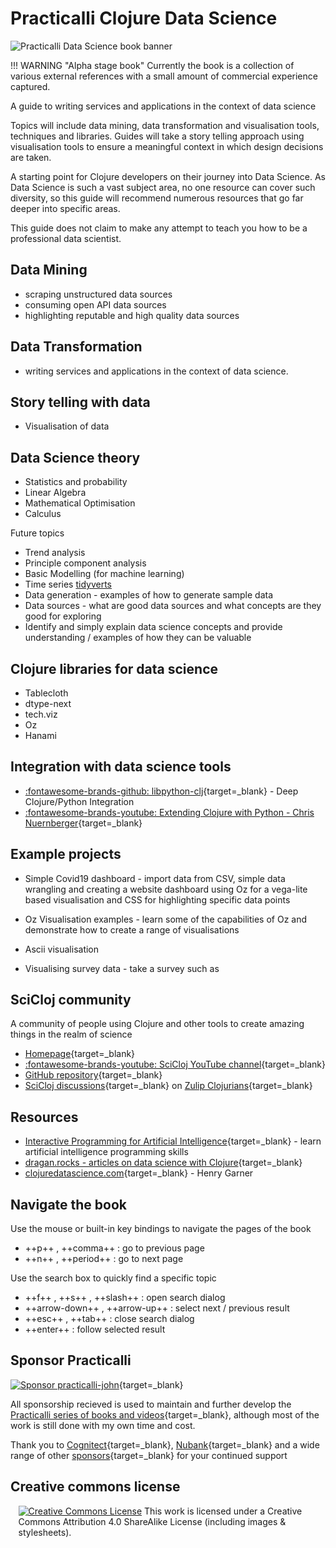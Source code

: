 # Practicalli Clojure Data Science

![Practicalli Data Science book banner](https://raw.githubusercontent.com/practicalli/graphic-design/live/book-covers/practicalli-clojure-data-science-book-banner-alpha.png)

!!! WARNING "Alpha stage book"
    Currently the book is a collection of various external references with a small amount of commercial experience captured.


A guide to writing services and applications in the context of data science

Topics will include data mining, data transformation and visualisation tools, techniques and libraries.  Guides will take a story telling approach using visualisation tools to ensure a meaningful context in which design decisions are taken.

A starting point for Clojure developers on their journey into Data Science.  As Data Science is such a vast subject area, no one resource can cover such diversity, so this guide will recommend numerous resources that go far deeper into specific areas.

This guide does not claim to make any attempt to teach you how to be a professional data scientist.


## Data Mining

* scraping unstructured data sources
* consuming open API data sources
* highlighting reputable and high quality data sources


## Data Transformation

* writing services and applications in the context of data science.


## Story telling with data

- Visualisation of data


## Data Science theory

- Statistics and probability
- Linear Algebra
- Mathematical Optimisation
- Calculus

Future topics

- Trend analysis
- Principle component analysis
- Basic Modelling (for machine learning)
- Time series [tidyverts](https://tidyverts.org/)
- Data generation - examples of how to generate sample data
- Data sources - what are good data sources and what concepts are they good for exploring
- Identify and simply explain data science concepts and provide understanding / examples of how they can be valuable


## Clojure libraries for data science

* Tablecloth
* dtype-next
* tech.viz
* Oz
* Hanami


## Integration with data science tools

- [:fontawesome-brands-github: libpython-clj](https://github.com/clj-python/libpython-clj){target=_blank} - Deep Clojure/Python Integration
- [:fontawesome-brands-youtube: Extending Clojure with Python - Chris Nuernberger](https://www.youtube.com/watch?v=vQPW16_jixs){target=_blank}


## Example projects

* Simple Covid19 dashboard - import data from CSV, simple data wrangling and creating a website dashboard using Oz for a vega-lite based visualisation and CSS for highlighting specific data points

* Oz Visualisation examples - learn some of the capabilities of Oz and demonstrate how to create a range of visualisations

* Ascii visualisation

* Visualising survey data - take a survey such as


## SciCloj community

A community of people using Clojure and other tools to create amazing things in the realm of science

* [Homepage](https://scicloj.github.io/){target=_blank}
* [:fontawesome-brands-youtube: SciCloj YouTube channel](https://www.youtube.com/channel/UCaoZzhNzq-H7YiQczXKuXuw/){target=_blank}
* [GitHub repository](https://github.com/scicloj/){target=_blank}
* [SciCloj discussions](https://scicloj.github.io/pages/chat_streams/){target=_blank} on [Zulip Clojurians](http://clojurians.zulipchat.com/){target=_blank}


## Resources

* [Interactive Programming for Artificial Intelligence](https://aiprobook.com/){target=_blank} - learn artificial intelligence programming skills
* [dragan.rocks - articles on data science with Clojure](https://dragan.rocks/){target=_blank}
* [clojuredatascience.com](http://clojuredatascience.com/){target=_blank} - Henry Garner


## Navigate the book

Use the mouse or built-in key bindings to navigate the pages of the book

- ++p++ , ++comma++ : go to previous page
- ++n++ , ++period++ : go to next page

Use the search box to quickly find a specific topic

- ++f++ , ++s++ , ++slash++ : open search dialog
- ++arrow-down++ , ++arrow-up++ : select next / previous result
- ++esc++ , ++tab++ : close search dialog
- ++enter++ : follow selected result


## Sponsor Practicalli

[![Sponsor practicalli-john](https://raw.githubusercontent.com/practicalli/graphic-design/live/buttons/practicalli-github-sponsors-button.png)](https://github.com/sponsors/practicalli-john/){target=_blank}

All sponsorship recieved is used to maintain and further develop the [Practicalli series of books and videos](https://practical.li/){target=_blank}, although most of the work is still done with my own time and cost.

Thank you to [Cognitect](https://www.cognitect.com/){target=_blank}, [Nubank](https://nubank.com.br/){target=_blank} and a wide range of other [sponsors](https://github.com/sponsors/practicalli-john#sponsors){target=_blank} for your continued support


## Creative commons license

<div style="width:95%; margin:auto;">
  <a rel="license" href="http://creativecommons.org/licenses/by-sa/4.0/"><img alt="Creative Commons License" style="border-width:0" src="https://i.creativecommons.org/l/by-sa/4.0/88x31.png" /></a>
  This work is licensed under a Creative Commons Attribution 4.0 ShareAlike License (including images & stylesheets).
</div>

